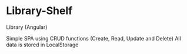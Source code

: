 # Library-Shelf
Library (Angular)

Simple SPA using CRUD functions (Create, Read, Update and Delete)
All data is stored in LocalStorage
